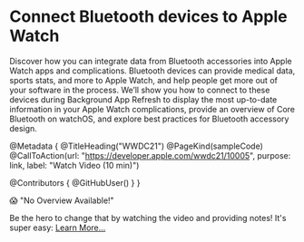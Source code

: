 # Connect Bluetooth devices to Apple Watch

Discover how you can integrate data from Bluetooth accessories into Apple Watch apps and complications. Bluetooth devices can provide medical data, sports stats, and more to Apple Watch, and help people get more out of your software in the process. We’ll show you how to connect to these devices during Background App Refresh to display the most up-to-date information in your Apple Watch complications, provide an overview of Core Bluetooth on watchOS, and explore best practices for Bluetooth accessory design.

@Metadata {
   @TitleHeading("WWDC21")
   @PageKind(sampleCode)
   @CallToAction(url: "https://developer.apple.com/wwdc21/10005", purpose: link, label: "Watch Video (10 min)")

   @Contributors {
      @GitHubUser(<replace this with your GitHub handle>)
   }
}

😱 "No Overview Available!"

Be the hero to change that by watching the video and providing notes! It's super easy:
 [Learn More…](https://wwdcnotes.github.io/WWDCNotes/documentation/wwdcnotes/contributing)
